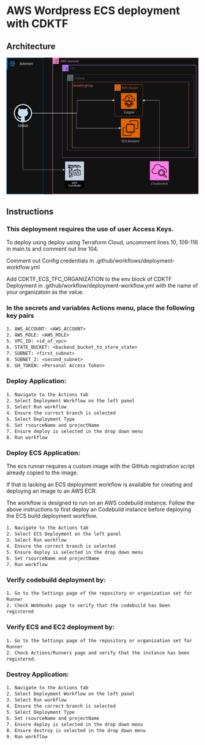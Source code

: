 # AWS Wordpress ECS deployment with CDKTF
## Architecture
![ECS Microservices CDKTF-AWS](images/aws.png)
## Instructions
### This deployment requires the use of user Access Keys.
To deploy using deploy using Terraform Cloud, uncomment lines 10, 109-116 in main.ts and comment out line 104.

Comment out Config credentials in .github/workflows/deployment-workflow.yml

Add CDKTF_ECS_TFC_ORGANIZATION to the env block of CDKTF Deployment in .github/workflow/deployment-workflow.yml with the name of your organizatoin as the value.
### In the secrets and variables Actions menu, place the following key pairs
    1. AWS_ACCOUNT: <AWS_ACCOUNT>
    2. AWS_ROLE: <AWS_ROLE>
    5. VPC_ID: <id_of_vpc>
    6. STATE_BUCKET: <backend_bucket_to_store_state>
    7. SUBNET: <first_subnet>
    8. SUBNET_2: <second_subnet>
    8. GH_TOKEN: <Personal Access Token>

### Deploy Application:
    1. Navigate to the Actions tab
    2. Select Deployment Workflow on the left panel
    3. Select Run workflow
    4. Ensure the correct branch is selected
    5. Select Deployment Type
    6. Set rsourceName and projectName
    7. Ensure deploy is selected in the drop down menu
    8. Run workflow

### Deploy ECS Application:
The ecs runner requires a custom image with the GitHub registration script already copied to the image.

If that is lacking an ECS deployment workflow is available for creating and deploying an image to an AWS ECR. 

The workflow is designed to run on an AWS codebuild instance. Follow the above instructions to first deploy an Codebuild instance before deploying the ECS build deployment workflow.

    1. Navigate to the Actions tab
    2. Select ECS Deployment on the left panel
    3. Select Run workflow
    4. Ensure the correct branch is selected
    5. Ensure deploy is selected in the drop down menu
    6. Set rsourceName and projectName
    7. Run workflow

### Verify codebuild deployment by:
    1. Go to the Settings page of the repository or organization set for Runner
    2. Check Webhooks page to verify that the codebuild has been registered
    
### Verify ECS and EC2 deployment by:
    1. Go to the Settings page of the repository or organization set for Runner
    2. Check Actions/Runners page and verify that the instance has been registered.
    
### Destroy Application:
    1. Navigate to the Actions tab
    2. Select Deployment Workflow on the left panel
    3. Select Run workflow
    4. Ensure the correct branch is selected
    5. Select Deployment Type
    6. Set rsourceName and projectName
    7. Ensure deploy is selected in the drop down menu
    8. Ensure destroy is selected in the drop down menu
    9. Run workflow
